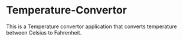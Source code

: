 # Temperature-Convertor

This is a Temperature convertor application that converts temperature between Celsius to Fahrenheit.
